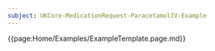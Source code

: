 ```yaml
---
subject: UKCore-MedicationRequest-ParacetamolIV-Example
---
```

{{page:Home/Examples/ExampleTemplate.page.md}}
